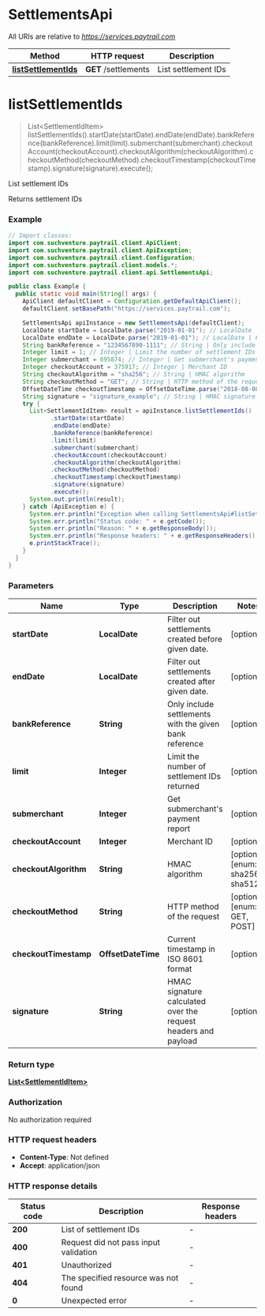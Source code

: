 # SettlementsApi

All URIs are relative to *https://services.paytrail.com*

| Method | HTTP request | Description |
|------------- | ------------- | -------------|
| [**listSettlementIds**](SettlementsApi.md#listSettlementIds) | **GET** /settlements | List settlement IDs |


<a id="listSettlementIds"></a>
# **listSettlementIds**
> List&lt;SettlementIdItem&gt; listSettlementIds().startDate(startDate).endDate(endDate).bankReference(bankReference).limit(limit).submerchant(submerchant).checkoutAccount(checkoutAccount).checkoutAlgorithm(checkoutAlgorithm).checkoutMethod(checkoutMethod).checkoutTimestamp(checkoutTimestamp).signature(signature).execute();

List settlement IDs

Returns settlement IDs 

### Example
```java
// Import classes:
import com.suchventure.paytrail.client.ApiClient;
import com.suchventure.paytrail.client.ApiException;
import com.suchventure.paytrail.client.Configuration;
import com.suchventure.paytrail.client.models.*;
import com.suchventure.paytrail.client.api.SettlementsApi;

public class Example {
  public static void main(String[] args) {
    ApiClient defaultClient = Configuration.getDefaultApiClient();
    defaultClient.setBasePath("https://services.paytrail.com");

    SettlementsApi apiInstance = new SettlementsApi(defaultClient);
    LocalDate startDate = LocalDate.parse("2019-01-01"); // LocalDate | Filter out settlements created before given date.
    LocalDate endDate = LocalDate.parse("2019-01-01"); // LocalDate | Filter out settlements created after given date.
    String bankReference = "1234567890-1111"; // String | Only include settlements with the given bank reference
    Integer limit = 1; // Integer | Limit the number of settlement IDs returned
    Integer submerchant = 695874; // Integer | Get submerchant's payment report
    Integer checkoutAccount = 375917; // Integer | Merchant ID
    String checkoutAlgorithm = "sha256"; // String | HMAC algorithm
    String checkoutMethod = "GET"; // String | HTTP method of the request
    OffsetDateTime checkoutTimestamp = OffsetDateTime.parse("2018-08-08T10:10:59Z"); // OffsetDateTime | Current timestamp in ISO 8601 format
    String signature = "signature_example"; // String | HMAC signature calculated over the request headers and payload
    try {
      List<SettlementIdItem> result = apiInstance.listSettlementIds()
            .startDate(startDate)
            .endDate(endDate)
            .bankReference(bankReference)
            .limit(limit)
            .submerchant(submerchant)
            .checkoutAccount(checkoutAccount)
            .checkoutAlgorithm(checkoutAlgorithm)
            .checkoutMethod(checkoutMethod)
            .checkoutTimestamp(checkoutTimestamp)
            .signature(signature)
            .execute();
      System.out.println(result);
    } catch (ApiException e) {
      System.err.println("Exception when calling SettlementsApi#listSettlementIds");
      System.err.println("Status code: " + e.getCode());
      System.err.println("Reason: " + e.getResponseBody());
      System.err.println("Response headers: " + e.getResponseHeaders());
      e.printStackTrace();
    }
  }
}
```

### Parameters

| Name | Type | Description  | Notes |
|------------- | ------------- | ------------- | -------------|
| **startDate** | **LocalDate**| Filter out settlements created before given date. | [optional] |
| **endDate** | **LocalDate**| Filter out settlements created after given date. | [optional] |
| **bankReference** | **String**| Only include settlements with the given bank reference | [optional] |
| **limit** | **Integer**| Limit the number of settlement IDs returned | [optional] |
| **submerchant** | **Integer**| Get submerchant&#39;s payment report | [optional] |
| **checkoutAccount** | **Integer**| Merchant ID | [optional] |
| **checkoutAlgorithm** | **String**| HMAC algorithm | [optional] [enum: sha256, sha512] |
| **checkoutMethod** | **String**| HTTP method of the request | [optional] [enum: GET, POST] |
| **checkoutTimestamp** | **OffsetDateTime**| Current timestamp in ISO 8601 format | [optional] |
| **signature** | **String**| HMAC signature calculated over the request headers and payload | [optional] |

### Return type

[**List&lt;SettlementIdItem&gt;**](SettlementIdItem.md)

### Authorization

No authorization required

### HTTP request headers

 - **Content-Type**: Not defined
 - **Accept**: application/json

### HTTP response details
| Status code | Description | Response headers |
|-------------|-------------|------------------|
| **200** | List of settlement IDs |  -  |
| **400** | Request did not pass input validation |  -  |
| **401** | Unauthorized |  -  |
| **404** | The specified resource was not found |  -  |
| **0** | Unexpected error |  -  |

